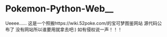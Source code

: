 # Pokemon-Python-Web__
Ueeee......
这是一个照搬https://wiki.52poke.com/的宝可梦图鉴网站
源代码公布了
没有网站所以谁要用就拿去吧:)
如有侵权说一声！！！
<!-- hehe -->
